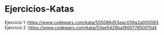 # Ejercicios-Katas
Ejercicio 1 :https://www.codewars.com/kata/555086d53eac039a2a000083
Ejercicio 2 :https://www.codewars.com/kata/53ee5429ba190077850011d4
